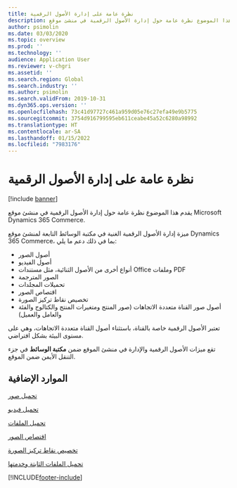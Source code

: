 ```yaml
---
title: نظرة عامة على إدارة الأصول الرقمية
description: يقدم هذا الموضوع نظرة عامة حول إدارة الأصول الرقمية في منشئ موقع Microsoft Dynamics 365 Commerce.
author: psimolin
ms.date: 03/03/2020
ms.topic: overview
ms.prod: ''
ms.technology: ''
audience: Application User
ms.reviewer: v-chgri
ms.assetid: ''
ms.search.region: Global
ms.search.industry: ''
ms.author: psimolin
ms.search.validFrom: 2019-10-31
ms.dyn365.ops.version: ''
ms.openlocfilehash: 73c41d97727c461a959d05e76c27efa49e9b5775
ms.sourcegitcommit: 3754d916799595eb611ceabe45a52c6280a98992
ms.translationtype: HT
ms.contentlocale: ar-SA
ms.lasthandoff: 01/15/2022
ms.locfileid: "7983176"
---
```

# <a name="digital-asset-management-overview"></a>نظرة عامة على إدارة الأصول الرقمية

[!include [banner](includes/banner.md)]

يقدم هذا الموضوع نظرة عامة حول إدارة الأصول الرقمية في منشئ موقع Microsoft Dynamics 365 Commerce.

ميزة إدارة الأصول الرقمية الغنية في مكتبة الوسائط التابعة لمنشئ موقع Dynamics 365 Commerce، بما في ذلك دعم ما يلي:
- أصول الصور
- أصول الفيديو
- أنواع أخرى من الأصول الثنائية، مثل مستندات Office وملفات PDF
- الصور المترجمة
- تحميلات المجلدات
- اقتصاص الصور
- تخصيص نقاط تركيز الصورة
- أصول صور القناة متعددة الاتجاهات (صور المنتج ومتغيرات المنتج والكتالوج والفئة والعامل والعميل)

تعتبر الأصول الرقمية خاصة بالقناة، باستثناء أصول القناة متعددة الاتجاهات، وهي على مستوى البيئة بشكل افتراضي. 

تقع ميزات الأصول الرقمية والإدارة في منشئ الموقع ضمن **مكتبة الوسائط** في جزء التنقل الأيمن ضمن الموقع.

## <a name="additional-resources"></a>الموارد الإضافية

[تحميل صور](dam-upload-images.md)

[تحميل فيديو](dam-upload-video.md)

[تحميل الملفات](dam-upload-files.md)

[اقتصاص الصور](dam-crop-images.md)

[تخصيص نقاط تركيز الصورة](dam-custom-focal-point.md)

[تحميل الملفات الثابتة وخدمتها](upload-serve-static-files.md)


[!INCLUDE[footer-include](../includes/footer-banner.md)]
